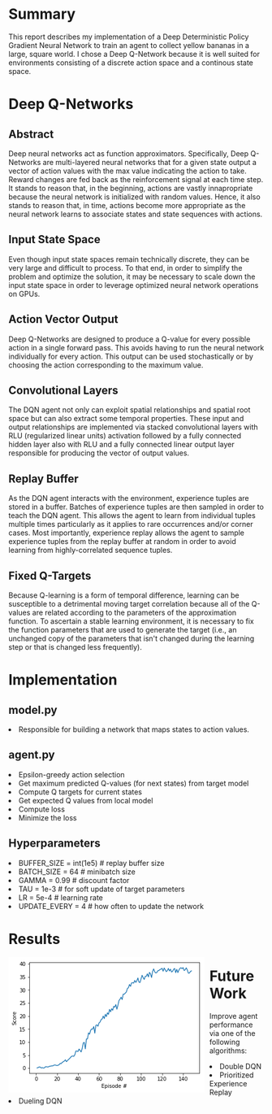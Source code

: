 <h1>Summary</h1>
This report describes my implementation of a Deep Deterministic Policy Gradient Neural Network to train an agent to collect yellow bananas in a large, square world.  I chose a Deep Q-Network because it is well suited for environments consisting of a discrete action space and a continous state space.

<h1>Deep Q-Networks</h1>
<h2>Abstract</h2>

Deep neural networks act as function approximators.  Specifically, Deep Q-Networks are multi-layered neural networks
that for a given state output a vector of action values with the max value indicating the action to take.  Reward changes are fed back as the reinforcement signal at each time step.  It stands to reason that, in the beginning, actions are vastly innapropriate because the neural network is initialized with random values.  Hence, it also stands to reason that, in time, actions become more appropriate as the neural network learns to associate states and state sequences with actions.

<h2>Input State Space</h2>

Even though input state spaces remain technically discrete, they can be very large and difficult to process.  To that end, in order to simplify the problem and optimize the solution, it may be necessary to scale down the input state space in order to leverage optimized neural network operations on GPUs.

<h2>Action Vector Output</h2>

Deep Q-Networks are designed to produce a Q-value for every possible action in a single forward pass.  This avoids having to run the neural network individually for every action.  This output can be used stochastically or by choosing the action corresponding to the maximum value.

<h2>Convolutional Layers</h2>

The DQN agent not only can exploit spatial relationships and spatial root space but can also extract some temporal properties.  These input and output relationships are implemented via stacked convolutional layers with RLU (regularized linear units) activation followed by a fully connected hidden layer also with RLU and a fully connected linear output layer responsible for producing the vector of output values.

<h2>Replay Buffer</h2>

As the DQN agent interacts with the environment, experience tuples are stored in a buffer.  Batches of experience tuples are then sampled in order to teach the DQN agent.  This allows the agent to learn from individual tuples multiple times particularly as it applies to rare occurrences and/or corner cases.  Most importantly, experience replay allows the agent to sample experience tuples from the replay buffer at random in order to avoid learning from highly-correlated sequence tuples.

<h2>Fixed Q-Targets</h2>

Because Q-learning is a form of temporal difference, learning can be susceptible to a detrimental moving target correlation because all of the Q-values are related according to the parameters of the approximation function.  To ascertain a stable learning environment, it is necessary to fix the function parameters that are used to generate the target (i.e., an unchanged copy of the parameters that isn't changed during the learning step or that is changed less frequently).

<h1>Implementation</h1>
<h2>model.py</h2>

<li>Responsible for building a network that maps states to action values.</li>
  
<h2>agent.py</h2>

<li>Epsilon-greedy action selection
<li>Get maximum predicted Q-values (for next states) from target model
<li>Compute Q targets for current states
<li>Get expected Q values from local model
<li>Compute loss
<li>Minimize the loss  

<h2>Hyperparameters</h2>
<li>BUFFER_SIZE = int(1e5)  # replay buffer size
<li>BATCH_SIZE = 64         # minibatch size
<li>GAMMA = 0.99            # discount factor
<li>TAU = 1e-3              # for soft update of target parameters
<li>LR = 5e-4               # learning rate 
<li>UPDATE_EVERY = 4        # how often to update the network

<h1>Results</h1>
<img src="Results.PNG" alt = "Results" style = "float: left; margin-right: 10px;" />

<h1>Future Work</h1>

Improve agent performance via one of the following algorithms:

<li>Double DQN
<li>Prioritized Experience Replay
<li>Dueling DQN
